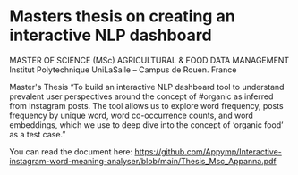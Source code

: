 # Masters thesis on creating an interactive NLP dashboard  

MASTER OF SCIENCE (MSc)
AGRICULTURAL & FOOD DATA MANAGEMENT
Institut Polytechnique UniLaSalle – Campus de Rouen. France


Master's Thesis
“To build an interactive NLP dashboard tool to understand prevalent user perspectives around the concept of #organic as inferred from Instagram posts. The tool allows us to explore word frequency, posts frequency by unique word, word co-occurrence counts, and word embeddings, which we use to deep dive into the concept of ‘organic food’ as a test case.”

You can read the document here: https://github.com/Appymp/Interactive-instagram-word-meaning-analyser/blob/main/Thesis_Msc_Appanna.pdf
